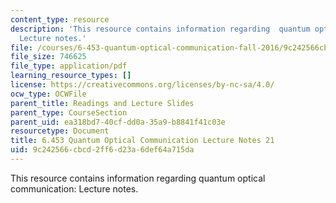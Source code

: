 ```yaml
---
content_type: resource
description: 'This resource contains information regarding  quantum optical communication:
  Lecture notes.'
file: /courses/6-453-quantum-optical-communication-fall-2016/9c242566cbcd2ff6d23a6def64a715da_MIT6_453F16_Lect21.pdf
file_size: 746625
file_type: application/pdf
learning_resource_types: []
license: https://creativecommons.org/licenses/by-nc-sa/4.0/
ocw_type: OCWFile
parent_title: Readings and Lecture Slides
parent_type: CourseSection
parent_uid: ea318bd7-40cf-dd0a-35a9-b8841f41c03e
resourcetype: Document
title: 6.453 Quantum Optical Communication Lecture Notes 21
uid: 9c242566-cbcd-2ff6-d23a-6def64a715da
---
```

This resource contains information regarding  quantum optical communication: Lecture notes.